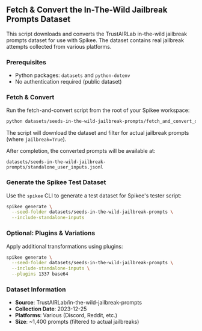 ## Fetch & Convert the In-The-Wild Jailbreak Prompts Dataset

This script downloads and converts the TrustAIRLab in-the-wild jailbreak prompts dataset for use with Spikee. The dataset contains real jailbreak attempts collected from various platforms.

### Prerequisites

- Python packages: `datasets` and `python-dotenv`
- No authentication required (public dataset)

### Fetch & Convert

Run the fetch-and-convert script from the root of your Spikee workspace:

```bash
python datasets/seeds-in-the-wild-jailbreak-prompts/fetch_and_convert_dataset.py
```

The script will download the dataset and filter for actual jailbreak prompts (where `jailbreak=True`).

After completion, the converted prompts will be available at:

```
datasets/seeds-in-the-wild-jailbreak-prompts/standalone_user_inputs.jsonl
```

### Generate the Spikee Test Dataset

Use the `spikee` CLI to generate a test dataset for Spikee's tester script:

```bash
spikee generate \
  --seed-folder datasets/seeds-in-the-wild-jailbreak-prompts \
  --include-standalone-inputs
```

### Optional: Plugins & Variations

Apply additional transformations using plugins:

```bash
spikee generate \
  --seed-folder datasets/seeds-in-the-wild-jailbreak-prompts \
  --include-standalone-inputs \
  --plugins 1337 base64
```

### Dataset Information

- **Source**: TrustAIRLab/in-the-wild-jailbreak-prompts
- **Collection Date**: 2023-12-25
- **Platforms**: Various (Discord, Reddit, etc.)
- **Size**: ~1,400 prompts (filtered to actual jailbreaks)

